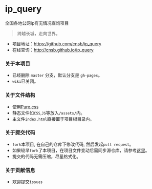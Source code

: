 # ip_query
全国各地公网ip有无情况查询项目

> 跨越长城，走向世界。

* 项目地址：https://github.com/cnsb/ip_query
* 在线查询：http://cnsb.github.io/ip_query


### 关于本项目

* 已经删除 `master` 分支，默认分支是 `gh-pages`。
* `wiki`已关闭。

### 关于文件结构

* 使用[Pure.css](http://purecss.io/)
* 静态文件如`CSS`,`JS`等放入`/assets/`内。
* 主文件`index.html`直接置于项目根目录内。

### 关于提交代码

* `fork`本项目, 在自己的仓库下修改代码, 然后发起`pull request`。
* 如果较早`fork`了本项目，在项目文件变动后需同步源仓库，请参考[这里](https://help.github.com/articles/syncing-a-fork/)。
* 提交的代码无需压缩，尽量格式化。

### 关于贡献信息

* 欢迎提交`issues`


